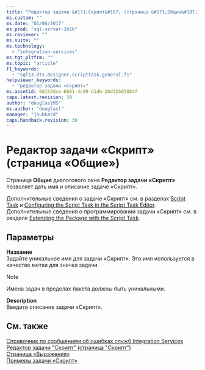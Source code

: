 ```yaml
---
title: "Редактор задачи &#171;Скрипт&#187; (страница &#171;Общие&#187;) | Microsoft Docs"
ms.custom: ""
ms.date: "03/06/2017"
ms.prod: "sql-server-2016"
ms.reviewer: ""
ms.suite: ""
ms.technology: 
  - "integration-services"
ms.tgt_pltfrm: ""
ms.topic: "article"
f1_keywords: 
  - "sql13.dts.designer.scripttask.general.f1"
helpviewer_keywords: 
  - "редактор задачи «Скрипт»"
ms.assetid: 0d153dce-6661-4c99-b1db-2bd3b5038b4f
caps.latest.revision: 30
author: "douglaslMS"
ms.author: "douglasl"
manager: "jhubbard"
caps.handback.revision: 30
---
```

# Редактор задачи &#171;Скрипт&#187; (страница &#171;Общие&#187;)
  Страница **Общие** диалогового окна **Редактор задачи «Скрипт»** позволяет дать имя и описание задаче «Скрипт».  
  
 Дополнительные сведения о задаче «Скрипт» см. в разделах [Script Task](../../integration-services/control-flow/script-task.md) и [Configuring the Script Task in the Script Task Editor](../../integration-services/extending-packages-scripting/task/configuring-the-script-task-in-the-script-task-editor.md). Дополнительные сведения о программировании задачи «Скрипт» см. в разделе [Extending the Package with the Script Task](../../integration-services/extending-packages-scripting/task/extending-the-package-with-the-script-task.md).  
  
## Параметры  
 **Название**  
 Задайте уникальное имя для задачи «Скрипт». Это имя используется в качестве метки для значка задачи.  
  
> [!NOTE]  
>  Имена задач в пределах пакета должны быть уникальными.  
  
 **Description**  
 Введите описание задачи «Скрипт».  
  
## См. также  
 [Справочник по сообщениям об ошибках служб Integration Services](../../integration-services/integration-services-error-and-message-reference.md)   
 [Редактор задачи "Скрипт" (страница "Скрипт")](../../integration-services/control-flow/script-task-editor-script-page.md)   
 [Страница «Выражения»](../../integration-services/expressions/expressions-page.md)   
 [Примеры задачи «Скрипт»](../../integration-services/extending-packages-scripting-task-examples/script-task-examples.md)  
  
  